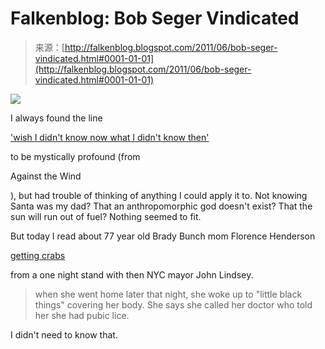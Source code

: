 <!--yml
category: 未分类
date: 2024-05-12 20:51:29
-->

# Falkenblog: Bob Seger Vindicated

> 来源：[http://falkenblog.blogspot.com/2011/06/bob-seger-vindicated.html#0001-01-01](http://falkenblog.blogspot.com/2011/06/bob-seger-vindicated.html#0001-01-01)

[![](img/eea46c476813aa68da54168758b7d878.png)](https://blogger.googleusercontent.com/img/b/R29vZ2xl/AVvXsEgrzNGG44oIuu-6DFF7V76z_2AyXVf5kZB2b2tTfanWr-En95gea74iRuaAvFyX898BzkrD2ux32yetcUP5DobQI-Qk7x7KHEZt5Fy3ebk7THILzC_NenetqdYqHp51xCEDJ20Xlg/s1600/bradybunch_john_lindsay_340.jpg)

I always found the line

['wish I didn't know now what I didn't know then'](http://www.songfacts.com/detail.php?id=3286)

to be mystically profound (from

Against the Wind

), but had trouble of thinking of anything I could apply it to. Not knowing Santa was my dad? That an anthropomorphic god doesn't exist? That the sun will run out of fuel? Nothing seemed to fit.

But today I read about 77 year old Brady Bunch mom Florence Henderson

[getting crabs](http://www.theinsider.com/lol/42293_Say_What_Florence_Henderson_aka_Carol_Brady_Claims_John_Lindsay_Gave_Her_Crabs/)

from a one night stand with then NYC mayor John Lindsey.

> when she went home later that night, she woke up to "little black things" covering her body. She says she called her doctor who told her she had pubic lice.

I didn't need to know that.